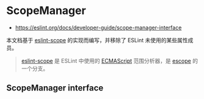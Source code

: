 # ScopeManager

- <https://eslint.org/docs/developer-guide/scope-manager-interface>

本文档基于 [eslint-scope] 的实现而编写，并移除了 ESLint 未使用的某些属性成员。

> [eslint-scope] 是 ESLint 中使用的 [ECMAScript] 范围分析器，是 [escope] 的一个分支。

[eslint-scope]: <https://github.com/eslint/eslint-scope>
[ECMAScript]: <http://www.ecma-international.org/publications/standards/Ecma-262.htm>
[escope]: <http://github.com/estools/escope>


## ScopeManager interface

